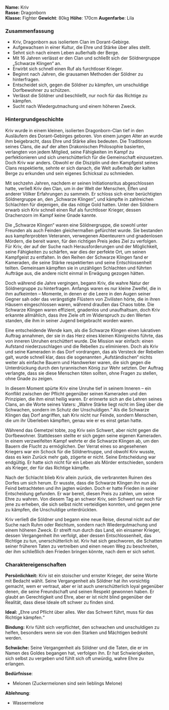 **Name:** Kriv  
**Rasse:** Dragonborn  
**Klasse:** Fighter
**Gewicht**: 80kg
**Höhe**: 170cm
**Augenfarbe**: Lila

### Zusammenfassung
- Kriv, Dragonborn aus isoliertem Clan im Dorant-Gebirge.
- Aufgewachsen in einer Kultur, die Ehre und Stärke über alles stellt.
- Sehnt sich nach einem Leben außerhalb der Berge.
- Mit 16 Jahren verlässt er den Clan und schließt sich der Söldnergruppe „Schwarze Klingen“ an.
- Erwirbt sich schnell einen Ruf als furchtloser Krieger.
- Beginnt nach Jahren, die grausamen Methoden der Söldner zu hinterfragen.
- Entscheidet sich, gegen die Söldner zu kämpfen, um unschuldige Dorfbewohner zu schützen.
- Verlässt die Söldner und beschließt, nur noch für das Richtige zu kämpfen.
- Sucht nach Wiedergutmachung und einem höheren Zweck.

### Hintergrundgeschichte
Kriv wurde in einem kleinen, isolierten Dragonborn-Clan tief in den Ausläufern des Dorant-Gebirges geboren. Von einem jungen Alter an wurde ihm beigebracht, dass Ehre und Stärke alles bedeuten. Die Traditionen seines Clans, die auf der alten Drakonischen Philosophie basierten, verlangten von jedem Mitglied, seine Fähigkeiten im Kampf zu perfektionieren und sich unerschütterlich für die Gemeinschaft einzusetzen. Doch Kriv war anders. Obwohl er die Disziplin und den Kampfgeist seines Clans respektierte, sehnte er sich danach, die Welt außerhalb der kalten Berge zu erkunden und sein eigenes Schicksal zu schmieden.

Mit sechzehn Jahren, nachdem er seinen Initiationsritus abgeschlossen hatte, verließ Kriv den Clan, um in der Welt der Menschen, Elfen und anderer Völker Erfahrungen zu sammeln. Er schloss sich einer berüchtigten Söldnergruppe an, den „Schwarze Klingen“, und kämpfte in zahlreichen Schlachten für diejenigen, die das nötige Gold hatten. Unter den Söldnern erwarb sich Kriv schnell einen Ruf als furchtloser Krieger, dessen Drachenzorn im Kampf keine Gnade kannte.

Die „Schwarze Klingen“ waren eine Söldnergruppe, die sowohl unter Freunden als auch Feinden gleichermaßen gefürchtet wurde. Sie bestanden aus kampferprobten Veteranen, verwegenen Abenteurern und gnadenlosen Mördern, die bereit waren, für den richtigen Preis jedes Ziel zu verfolgen. Für Kriv, der auf der Suche nach Herausforderungen und der Möglichkeit, seine Fähigkeiten zu schärfen, war dies der perfekte Ort, um seinen Kampfgeist zu entfalten. In den Reihen der Schwarze Klingen fand er Kameraden, die seine Stärke respektierten und seine Entschlossenheit teilten. Gemeinsam kämpften sie in unzähligen Schlachten und führten Aufträge aus, die andere nicht einmal in Erwägung gezogen hätten.

Doch während die Jahre vergingen, begann Kriv, die wahre Natur der Söldnergruppe zu hinterfragen. Anfangs waren es nur kleine Zweifel, die in ihm aufkeimten – Momente, in denen er die Leere in den Augen seiner Gegner sah oder das verängstigte Flüstern von Zivilisten hörte, die in ihren Häusern eingeschlossen waren, während draußen das Chaos tobte. Die Schwarze Klingen waren effizient, gnadenlos und unaufhaltsam, doch Kriv erkannte allmählich, dass ihre Ziele oft im Widerspruch zu den Werten standen, die ihm in seiner Jugend beigebracht worden waren.

Eine entscheidende Wende kam, als die Schwarze Klingen einen lukrativen Auftrag annahmen, der sie in das Herz eines kleinen Königreichs führte, das von inneren Unruhen erschüttert wurde. Die Mission war einfach: einen Aufstand niederzuschlagen und die Rebellen zu eliminieren. Doch als Kriv und seine Kameraden in das Dorf vordrangen, das als Versteck der Rebellen galt, wurde schnell klar, dass die sogenannten „Aufständischen“ nichts weiter als einfache Bauern und Handwerker waren, die sich gegen die Unterdrückung durch den tyrannischen König zur Wehr setzten. Der Auftrag verlangte, dass sie diese Menschen töten sollten, ohne Fragen zu stellen, ohne Gnade zu zeigen.

In diesem Moment spürte Kriv eine Unruhe tief in seinem Inneren – ein Konflikt zwischen der Pflicht gegenüber seinen Kameraden und den Prinzipien, die ihm einst heilig waren. Er erinnerte sich an die Lehren seines Clans, an die Worte seines Vaters: „Wahre Stärke liegt nicht im Sieg über die Schwachen, sondern im Schutz der Unschuldigen.“ Als die Schwarze Klingen das Dorf angriffen, sah Kriv nicht nur Feinde, sondern Menschen, die um ihr Überleben kämpften, genau wie er es einst getan hatte.

Während das Gemetzel tobte, zog Kriv sein Schwert, aber nicht gegen die Dorfbewohner. Stattdessen stellte er sich gegen seine eigenen Kameraden. In einem verzweifelten Kampf wehrte er die Schwarze Klingen ab, um den Bauern die Flucht zu ermöglichen. Der Verrat eines so angesehenen Kriegers war ein Schock für die Söldnertruppe, und obwohl Kriv wusste, dass es kein Zurück mehr gab, zögerte er nicht. Seine Entscheidung war endgültig. Er hatte sich nicht für ein Leben als Mörder entschieden, sondern als Krieger, der für das Richtige kämpfte.

Nach der Schlacht blieb Kriv allein zurück, die verbrannten Ruinen des Dorfes um sich herum. Er wusste, dass die Schwarze Klingen ihn nun als Feind betrachteten und ihn jagten würden. Doch er hatte Frieden in seiner Entscheidung gefunden. Er war bereit, diesen Preis zu zahlen, um seine Ehre zu wahren. Von diesem Tag an schwor Kriv, sein Schwert nur noch für jene zu erheben, die sich selbst nicht verteidigen konnten, und gegen jene zu kämpfen, die Unschuldige unterdrückten.

Kriv verließ die Söldner und begann eine neue Reise, diesmal nicht auf der Suche nach Ruhm oder Reichtum, sondern nach Wiedergutmachung und einem höheren Zweck. Er streift nun durch das Land, ein einsamer Krieger, dessen Vergangenheit ihn verfolgt, aber dessen Entschlossenheit, das Richtige zu tun, unerschütterlich ist. Kriv hat sich geschworen, die Schatten seiner früheren Taten zu vertreiben und einen neuen Weg zu beschreiten, der ihm schließlich den Frieden bringen könnte, nach dem er sich sehnt.


### Charaktereigenschaften
**Persönlichkeit:** Kriv ist ein stoischer und ernster Krieger, der seine Worte mit Bedacht wählt. Seine Vergangenheit als Söldner hat ihn vorsichtig gemacht, wem er vertraut, aber er ist auch unerschütterlich loyal gegenüber denen, die seine Freundschaft und seinen Respekt gewonnen haben. Er glaubt an Gerechtigkeit und Ehre, aber er ist nicht blind gegenüber der Realität, dass diese Ideale oft schwer zu finden sind.

**Ideal:** „Ehre und Pflicht über alles. Wer das Schwert führt, muss für das Richtige kämpfen.“

**Bindung:** Kriv fühlt sich verpflichtet, den schwachen und unschuldigen zu helfen, besonders wenn sie von den Starken und Mächtigen bedroht werden.

**Schwäche:** Seine Vergangenheit als Söldner und die Taten, die er im Namen des Goldes begangen hat, verfolgen ihn. Er hat Schwierigkeiten, sich selbst zu vergeben und fühlt sich oft unwürdig, wahre Ehre zu erlangen.

**Bedürfnisse**:
- Melonen (Zuckermelonen sind sein lieblings Melone)

**Ablehnung**:
- Wassermelone